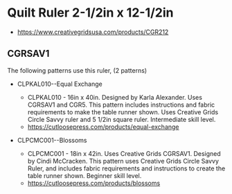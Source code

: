 # Quilt Ruler 2-1/2in x 12-1/2in
* https://www.creativegridsusa.com/products/CGR212

## CGRSAV1

The following patterns use this ruler, (2 patterns)

* CLPKAL010--Equal Exchange
	* CLPKAL010 - 16in x 40in. Designed by Karla Alexander. Uses CGRSAV1 and CGR5. This pattern includes instructions and fabric requirements to make the table runner shown. Uses Creative Grids Circle Savvy ruler and 5 1/2in square ruler. Intermediate skill level.
	* https://cutloosepress.com/products/equal-exchange


* CLPCMC001--Blossoms
	* CLPCMC001 - 18in x 42in. Uses Creative Grids CGRSAV1. Designed by Cindi McCracken. This pattern uses Creative Grids Circle Savvy Ruler, and includes fabric requirements and instructions to create the table runner shown. Beginner skill level.
	* https://cutloosepress.com/products/blossoms

